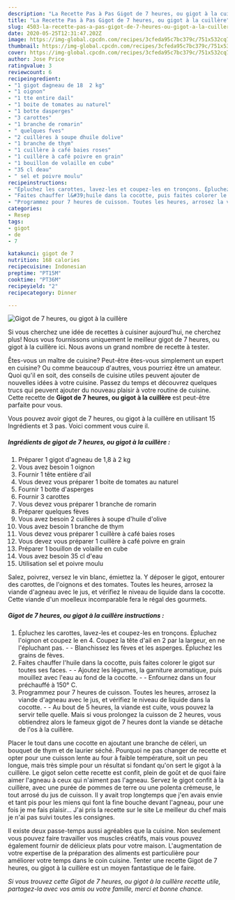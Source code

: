 ```yaml
---
description: "La Recette Pas à Pas Gigot de 7 heures, ou gigot à la cuillère"
title: "La Recette Pas à Pas Gigot de 7 heures, ou gigot à la cuillère"
slug: 4503-la-recette-pas-a-pas-gigot-de-7-heures-ou-gigot-a-la-cuillere
date: 2020-05-25T12:31:47.202Z
image: https://img-global.cpcdn.com/recipes/3cfeda95c7bc379c/751x532cq70/gigot-de-7-heures-ou-gigot-a-la-cuillere-photo-principale-de-la-recette.jpg
thumbnail: https://img-global.cpcdn.com/recipes/3cfeda95c7bc379c/751x532cq70/gigot-de-7-heures-ou-gigot-a-la-cuillere-photo-principale-de-la-recette.jpg
cover: https://img-global.cpcdn.com/recipes/3cfeda95c7bc379c/751x532cq70/gigot-de-7-heures-ou-gigot-a-la-cuillere-photo-principale-de-la-recette.jpg
author: Jose Price
ratingvalue: 3
reviewcount: 6
recipeingredient:
- "1 gigot dagneau de 18  2 kg"
- "1 oignon"
- "1 tte entire dail"
- "1 boite de tomates au naturel"
- "1 botte dasperges"
- "3 carottes"
- "1 branche de romarin"
- " quelques fves"
- "2 cuillères à soupe dhuile dolive"
- "1 branche de thym"
- "1 cuillère à café baies roses"
- "1 cuillère à café poivre en grain"
- "1 bouillon de volaille en cube"
- "35 cl deau"
- " sel et poivre moulu"
recipeinstructions:
- "Épluchez les carottes, lavez-les et coupez-les en tronçons. Épluchez l&#39;oignon et coupez le en 4. Coupez la tête d&#39;ail en 2 par la largeur, en ne l&#39;épluchant pas.  Blanchissez les fèves et les asperges. Épluchez les grains de fèves."
- "Faites chauffer l&#39;huile dans la cocotte, puis faites colorer le gigot sur toutes ses faces.  Ajoutez les légumes, la garniture aromatique, puis mouillez avec l&#39;eau au fond de la cocotte.  Enfournez dans un four préchauffé à 150° C."
- "Programmez pour 7 heures de cuisson. Toutes les heures, arrosez la viande d&#39;agneau avec le jus, et vérifiez le niveau de liquide dans la cocotte.  Au bout de 5 heures, la viande est cuite, vous pouvez la servir telle quelle. Mais si vous prolongez la cuisson de 2 heures, vous obtiendrez alors le fameux gigot de 7 heures dont la viande se détache de l&#39;os à la cuillère."
categories:
- Resep
tags:
- gigot
- de
- 7

katakunci: gigot de 7 
nutrition: 168 calories
recipecuisine: Indonesian
preptime: "PT15M"
cooktime: "PT36M"
recipeyield: "2"
recipecategory: Dinner

---
```



![Gigot de 7 heures, ou gigot à la cuillère](https://img-global.cpcdn.com/recipes/3cfeda95c7bc379c/751x532cq70/gigot-de-7-heures-ou-gigot-a-la-cuillere-photo-principale-de-la-recette.jpg)

Si vous cherchez une idée de recettes à cuisiner aujourd'hui, ne cherchez plus! Nous vous fournissons uniquement le meilleur gigot de 7 heures, ou gigot à la cuillère ici. Nous avons un grand nombre de recette à tester.

Êtes-vous un maître de cuisine? Peut-être êtes-vous simplement un expert en cuisine? Ou comme beaucoup d'autres, vous pourriez être un amateur. Quoi qu'il en soit, des conseils de cuisine utiles peuvent ajouter de nouvelles idées à votre cuisine. Passez du temps et découvrez quelques trucs qui peuvent ajouter du nouveau plaisir à votre routine de cuisine. Cette recette de <strong> Gigot de 7 heures, ou gigot à la cuillère </strong> est peut-être parfaite pour vous.

<!--inarticleads1-->

Vous pouvez avoir gigot de 7 heures, ou gigot à la cuillère en utilisant 15 Ingrédients et 3 pas. Voici comment vous cuire il.

##### Ingrédients de gigot de 7 heures, ou gigot à la cuillère :

1. Préparer 1 gigot d&#39;agneau de 1,8 à 2 kg
1. Vous avez besoin 1 oignon
1. Fournir 1 tête entière d&#39;ail
1. Vous devez vous préparer 1 boite de tomates au naturel
1. Fournir 1 botte d&#39;asperges
1. Fournir 3 carottes
1. Vous devez vous préparer 1 branche de romarin
1. Préparer  quelques fèves
1. Vous avez besoin 2 cuillères à soupe d&#39;huile d&#39;olive
1. Vous avez besoin 1 branche de thym
1. Vous devez vous préparer 1 cuillère à café baies roses
1. Vous devez vous préparer 1 cuillère à café poivre en grain
1. Préparer 1 bouillon de volaille en cube
1. Vous avez besoin 35 cl d&#39;eau
1. Utilisation  sel et poivre moulu


Salez, poivrez, versez le vin blanc, émiettez la. Y déposer le gigot, entourer des carottes, de l&#39;oignons et des tomates. Toutes les heures, arrosez la viande d&#39;agneau avec le jus, et vérifiez le niveau de liquide dans la cocotte. Cette viande d&#39;un moelleux incomparable fera le régal des gourmets. 

<!--inarticleads2-->

##### Gigot de 7 heures, ou gigot à la cuillère instructions :

1. Épluchez les carottes, lavez-les et coupez-les en tronçons. Épluchez l&#39;oignon et coupez le en 4. Coupez la tête d&#39;ail en 2 par la largeur, en ne l&#39;épluchant pas. -  - Blanchissez les fèves et les asperges. Épluchez les grains de fèves.
1. Faites chauffer l&#39;huile dans la cocotte, puis faites colorer le gigot sur toutes ses faces. -  - Ajoutez les légumes, la garniture aromatique, puis mouillez avec l&#39;eau au fond de la cocotte. -  - Enfournez dans un four préchauffé à 150° C.
1. Programmez pour 7 heures de cuisson. Toutes les heures, arrosez la viande d&#39;agneau avec le jus, et vérifiez le niveau de liquide dans la cocotte. -  - Au bout de 5 heures, la viande est cuite, vous pouvez la servir telle quelle. Mais si vous prolongez la cuisson de 2 heures, vous obtiendrez alors le fameux gigot de 7 heures dont la viande se détache de l&#39;os à la cuillère.


Placer le tout dans une cocotte en ajoutant une branche de céleri, un bouquet de thym et de laurier séché. Pourquoi ne pas changer de recette et opter pour une cuisson lente au four à faible température, soit un peu longue, mais très simple pour un résultat si fondant qu&#39;on sert le gigot à la cuillère. Le gigot selon cette recette est confit, plein de goût et de quoi faire aimer l&#39;agneau à ceux qui n&#39;aiment pas l&#39;agneau. Servez le gigot confit à la cuillère, avec une purée de pommes de terre ou une polenta crémeuse, le tout arrosé du jus de cuisson. Il y avait trop longtemps que j&#39;en avais envie et tant pis pour les miens qui font la fine bouche devant l&#39;agneau, pour une fois je me fais plaisir… J&#39;ai pris la recette sur le site Le meilleur du chef mais je n&#39;ai pas suivi toutes les consignes. 

<!--inarticleads1-->

<p>
Il existe deux passe-temps aussi agréables que la cuisine. Non seulement vous pouvez faire travailler vos muscles créatifs, mais vous pouvez également fournir de délicieux plats pour votre maison. L'augmentation de votre expertise de la préparation des aliments est particulière pour améliorer votre temps dans le coin cuisine. Tenter une recette Gigot de 7 heures, ou gigot à la cuillère est un moyen fantastique de le faire.
</p>

<p>
<i>Si vous trouvez cette Gigot de 7 heures, ou gigot à la cuillère recette utile, partagez-la avec vos amis ou votre famille, merci et bonne chance.</i>
</p>
